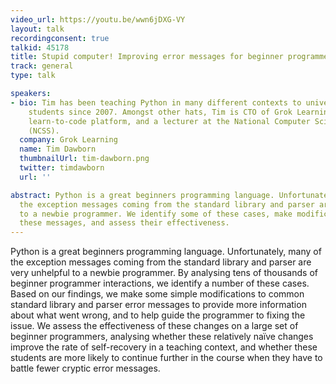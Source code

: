 ```yaml
---
video_url: https://youtu.be/wwn6jDXG-VY
layout: talk
recordingconsent: true
talkid: 45178
title: Stupid computer! Improving error messages for beginner programmers
track: general
type: talk

speakers:
- bio: Tim has been teaching Python in many different contexts to university and school
    students since 2007. Amongst other hats, Tim is CTO of Grok Learning, an online
    learn-to-code platform, and a lecturer at the National Computer Science School
    (NCSS).
  company: Grok Learning
  name: Tim Dawborn
  thumbnailUrl: tim-dawborn.png
  twitter: timdawborn
  url: ''

abstract: Python is a great beginners programming language. Unfortunately, many of
  the exception messages coming from the standard library and parser are very unhelpful
  to a newbie programmer. We identify some of these cases, make modifications to improve
  these messages, and assess their effectiveness.
---
```

Python is a great beginners programming language. Unfortunately, many of the exception messages coming from the standard library and parser are very unhelpful to a newbie programmer. By analysing tens of thousands of beginner programmer interactions, we identify a number of these cases. Based on our findings, we make some simple modifications to common standard library and parser error messages to provide more information about what went wrong, and to help guide the programmer to fixing the issue. We assess the effectiveness of these changes on a large set of beginner programmers, analysing whether these relatively naïve changes improve the rate of self-recovery in a teaching context, and whether these students are more likely to continue further in the course when they have to battle fewer cryptic error messages.
